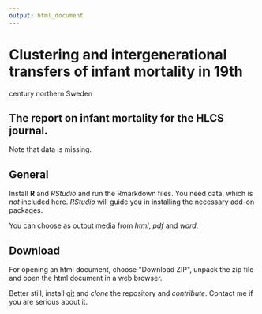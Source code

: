 ```yaml
---
output: html_document
---
```

# Clustering and intergenerational transfers of infant mortality in 19th
century northern Sweden


## The report on infant mortality for the HLCS journal.

Note that data is missing.

## General

Install **R** and *RStudio* and run the Rmarkdown files. You need data,
which is *not* included here. *RStudio* will guide you in installing the
necessary add-on packages.

You can choose as output media from *html*, *pdf* and *word*.

## Download

For opening an html document, choose "Download ZIP",
unpack the zip file and open the html document in a web browser. 

Better still, install [git](https://git-scm.com) and *clone* the repository
and *contribute*. Contact me if you are serious about it.
